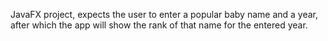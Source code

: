 JavaFX project, expects the user to enter a popular baby name and a year, after which the app will show the rank of that name for the entered year.
